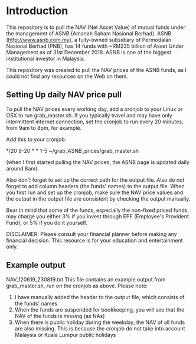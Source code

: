 
# Introduction

This repository is to pull the NAV (Net Asset Value) of mutual funds under the management of ASNB (Amanah Saham Nasional Berhad).
ASNB (http://www.asnb.com.my), a fully-owned subsidiary of Permodalan Nasional Berhad (PNB), has 14 funds with ~RM235 billion of Asset Under Management as of 31st December 2018. ASNB is one of the biggest institutional investor in Malaysia.

This repository was created to pull the NAV prices of the ASNB funds, as I could not find any resources on the Web on them.


## Setting Up daily NAV price pull

To pull the NAV prices every working day, add a cronjob to your Linux or OSX to run grab_master.sh.
If you typically travel and may have only intermittent internet connection, set the cronjob to run every 20 minutes, from 9am to 8pm, for example.

Add this to your cronjob:

*/20 9-20 * * 1-5 ~/grab_ASNB_prices/grab_master.sh


(when I first started pulling the NAV prices, the ASNB page is updated daily around 8am).

Also don't forget to set up the correct path for the output file. Also do not forget to add column headers (the funds' names) to the output file. When you first run and set up the cronjob, make sure the NAV price values and the output in the output file are consistent by checking the output manually.

Bear in mind that some of the funds, especially the non-fixed priced funds, may charge you either 3% if you invest through EPF (Employee's Provident Fund), or 5% if you do it yourself.

DISCLAIMER: Please consult your financial planner before making any financial decision. This resource is for your education and entertainment only.

## Example output

NAV_120619_230819.txt
This file contains an example output from grab_master.sh, run on the cronjob as above.
Please note:
1) I have manually added the header to the output file, which consists of the funds' names
2) When the funds are suspended for bookkeeping, you will see that the NAV of the funds is missing (as NAs)
3) When there is public holiday during the weekday, the NAV of all funds are also missing. This is because the cronjob do not take into account Malaysia or Kuala Lumpur public holidays
